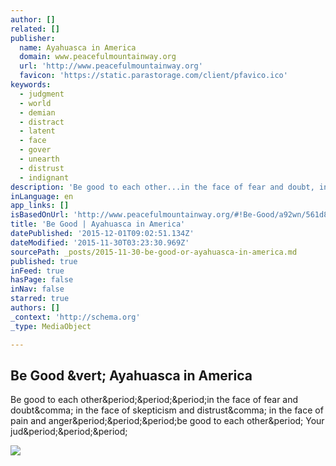```yaml
---
author: []
related: []
publisher:
  name: Ayahuasca in America
  domain: www.peacefulmountainway.org
  url: 'http://www.peacefulmountainway.org'
  favicon: 'https://static.parastorage.com/client/pfavico.ico'
keywords:
  - judgment
  - world
  - demian
  - distract
  - latent
  - face
  - gover
  - unearth
  - distrust
  - indignant
description: 'Be good to each other...in the face of fear and doubt, in the face of skepticism and distrust, in the face of pain and anger...be good to each other. Your jud...'
inLanguage: en
app_links: []
isBasedOnUrl: 'http://www.peacefulmountainway.org/#!Be-Good/a92wn/561d86d80cf2c3576e5c52d8'
title: 'Be Good | Ayahuasca in America'
datePublished: '2015-12-01T09:02:51.134Z'
dateModified: '2015-11-30T03:23:30.969Z'
sourcePath: _posts/2015-11-30-be-good-or-ayahuasca-in-america.md
published: true
inFeed: true
hasPage: false
inNav: false
starred: true
authors: []
_context: 'http://schema.org'
_type: MediaObject

---
```

<article style=""><h1>Be Good &amp;vert; Ayahuasca in America</h1><p>Be good to each other&amp;period;&amp;period;&amp;period;in the face of fear and doubt&amp;comma; in the face of skepticism and distrust&amp;comma; in the face of pain and anger&amp;period;&amp;period;&amp;period;be good to each other&amp;period; Your jud&amp;period;&amp;period;&amp;period;</p><img src="http://static.wixstatic.com/media/53aba1_bb90280d65dc4a26b25d4a428e22a99f.jpg" /></article>